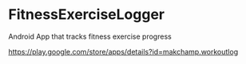 # FitnessExerciseLogger
Android App that tracks fitness exercise progress

https://play.google.com/store/apps/details?id=makchamp.workoutlog

